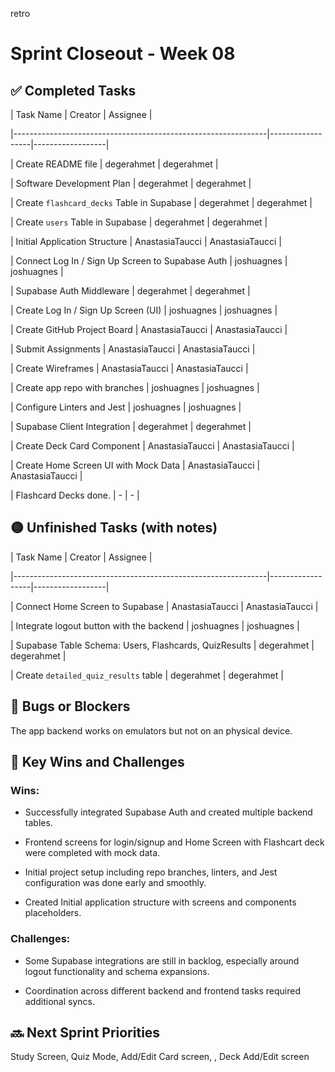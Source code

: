 retro
# Sprint Closeout - Week 08

## ✅ Completed Tasks

| Task Name                                                      | Creator         | Assignee        |

|---------------------------------------------------------------|------------------|------------------|

| Create README file                                            | degerahmet       | degerahmet       |

| Software Development Plan                                     | degerahmet       | degerahmet       |

| Create `flashcard_decks` Table in Supabase                    | degerahmet       | degerahmet       |

| Create `users` Table in Supabase                              | degerahmet       | degerahmet       |

| Initial Application Structure                                 | AnastasiaTaucci  | AnastasiaTaucci  |

| Connect Log In / Sign Up Screen to Supabase Auth              | joshuagnes       | joshuagnes       |

| Supabase Auth Middleware                                      | degerahmet       | degerahmet       |

| Create Log In / Sign Up Screen (UI)                           | joshuagnes       | joshuagnes       |

| Create GitHub Project Board                                   | AnastasiaTaucci  | AnastasiaTaucci  |

| Submit Assignments                                            | AnastasiaTaucci  | AnastasiaTaucci  |

| Create Wireframes                                             | AnastasiaTaucci  | AnastasiaTaucci  |

| Create app repo with branches                                 | joshuagnes       | joshuagnes       |

| Configure Linters and Jest                                    | joshuagnes       | joshuagnes       |

| Supabase Client Integration                                   | degerahmet       | degerahmet       |

| Create Deck Card Component                                    | AnastasiaTaucci  | AnastasiaTaucci  |

| Create Home Screen UI with Mock Data                          | AnastasiaTaucci  | AnastasiaTaucci  |

| Flashcard Decks done.                                         | -                | -                |

## 🟡 Unfinished Tasks (with notes)

| Task Name                                                      | Creator         | Assignee        |

|---------------------------------------------------------------|------------------|------------------|

| Connect Home Screen to Supabase                              | AnastasiaTaucci  | AnastasiaTaucci  |

| Integrate logout button with the backend                      | joshuagnes       | joshuagnes       |

| Supabase Table Schema: Users, Flashcards, QuizResults         | degerahmet       | degerahmet       |

| Create `detailed_quiz_results` table                          | degerahmet       | degerahmet       |

## 🐞 Bugs or Blockers

The app backend works on emulators but not on an physical device.

## 🌟 Key Wins and Challenges

### Wins:

- Successfully integrated Supabase Auth and created multiple backend tables.

- Frontend screens for login/signup and Home Screen with Flashcart deck were completed with mock data.

- Initial project setup including repo branches, linters, and Jest configuration was done early and smoothly.

- Created Initial application structure with screens and components placeholders.

### Challenges:

- Some Supabase integrations are still in backlog, especially around logout functionality and schema expansions.

- Coordination across different backend and frontend tasks required additional syncs.

## 🔜 Next Sprint Priorities

Study Screen, Quiz Mode, Add/Edit Card screen, , Deck Add/Edit screen
 